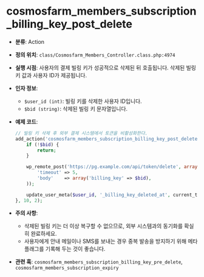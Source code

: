 ﻿# cosmosfarm_members_subscription_billing_key_post_delete

- **분류**: Action
- **정의 위치**: `class/Cosmosfarm_Members_Controller.class.php:4974`
- **실행 시점**: 사용자의 결제 빌링 키가 성공적으로 삭제된 뒤 호출됩니다. 삭제된 빌링 키 값과 사용자 ID가 제공됩니다.
- **인자 정보**:
  - `$user_id (int)`: 빌링 키를 삭제한 사용자 ID입니다.
  - `$bid (string)`: 삭제된 빌링 키 문자열입니다.
- **예제 코드**:

  ```php
  // 빌링 키 삭제 후 외부 결제 시스템에서 토큰을 비활성화한다.
  add_action('cosmosfarm_members_subscription_billing_key_post_delete', function ($user_id, $bid) {
      if (!$bid) {
          return;
      }
  
      wp_remote_post('https://pg.example.com/api/token/delete', array(
          'timeout' => 5,
          'body'    => array('billing_key' => $bid),
      ));
  
      update_user_meta($user_id, '_billing_key_deleted_at', current_time('mysql'));
  }, 10, 2);
  ```
- **주의 사항**:
  - 삭제된 빌링 키는 더 이상 복구할 수 없으므로, 외부 시스템과의 동기화를 확실히 완료하세요.
  - 사용자에게 안내 메일이나 SMS를 보내는 경우 중복 발송을 방지하기 위해 메타 플래그를 기록해 두는 것이 좋습니다.
- **관련 훅**: `cosmosfarm_members_subscription_billing_key_pre_delete`, `cosmosfarm_members_subscription_expiry`
